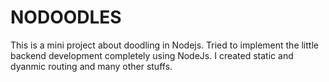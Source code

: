 # NODOODLES

This is a mini project about doodling in Nodejs. Tried to implement the little backend development completely using NodeJs. I created static and dyanmic routing and many other stuffs.
